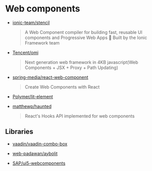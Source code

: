 # Web components

- [ionic-team/stencil](https://github.com/ionic-team/stencil)

  > A Web Component compiler for building fast, reusable UI components and Progressive Web Apps 💎 Built by the Ionic Framework team

- [Tencent/omi](https://github.com/Tencent/omi)

  > Next generation web framework in 4KB javascript(Web Components + JSX + Proxy + Path Updating)

- [spring-media/react-web-component](https://github.com/spring-media/react-web-component)

  > Create Web Components with React

- [Polymer/lit-element](https://github.com/Polymer/lit-element)

- [matthewp/haunted](https://github.com/matthewp/haunted)

  > React's Hooks API implemented for web components

## Libraries

- [vaadin/vaadin-combo-box](https://github.com/vaadin/vaadin-combo-box)

- [web-padawan/aybolit](https://github.com/web-padawan/aybolit)

- [SAP/ui5-webcomponents](https://github.com/SAP/ui5-webcomponents)
